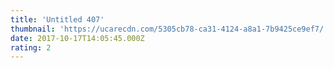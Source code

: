 ```yaml
---
title: 'Untitled 407'
thumbnail: 'https://ucarecdn.com/5305cb78-ca31-4124-a8a1-7b9425ce9ef7/'
date: 2017-10-17T14:05:45.000Z
rating: 2
---
```

